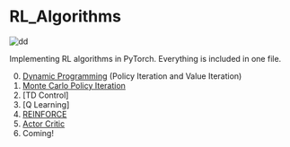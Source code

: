 # RL_Algorithms
![dd](https://dv-website.s3.amazonaws.com/uploads/2018/06/pg_fundDRL_062718.png)

Implementing RL algorithms in PyTorch. Everything is included in one file.

0. [Dynamic Programming](https://github.com/dykim1222/RL_Algorithms/tree/master/dynamic_programming) (Policy Iteration and Value Iteration)
1. [Monte Carlo Policy Iteration](https://github.com/dykim1222/RL_Algorithms/tree/master/monte_carlo_policy_iteration)
2. [TD Control]
3. [Q Learning]
4. [REINFORCE](https://github.com/dykim1222/RL_Algorithms/tree/master/reinforce)
5. [Actor Critic](https://github.com/dykim1222/RL_Algorithms/tree/master/actor_critic)
6. Coming!

